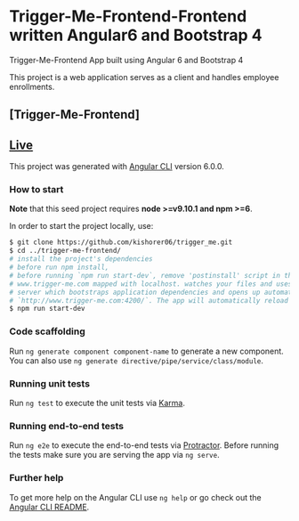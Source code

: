 # Trigger-Me-Frontend-Frontend written Angular6 and Bootstrap 4

Trigger-Me-Frontend App built using Angular 6 and Bootstrap 4

This project is a web application serves as a client and handles employee enrollments.

## [Trigger-Me-Frontend]
## [Live](https://app-trigger-me.herokuapp.com)

This project was generated with [Angular CLI](https://github.com/angular/angular-cli) version 6.0.0.  

### How to start

**Note** that this seed project requires **node >=v9.10.1 and npm >=6**.

In order to start the project locally, use:

```bash
$ git clone https://github.com/kishorer06/trigger_me.git
$ cd ../trigger-me-frontend/
# install the project's dependencies
# before run npm install,
# before running `npm run start-dev`, remove 'postinstall' script in the package.json and also host file should have
# www.trigger-me.com mapped with localhost. watches your files and uses livereload by default run `npm run start-dev` for a dev
# server which bootstraps application dependencies and opens up automatically in the browser. If not then, navigate to
# `http://www.trigger-me.com:4200/`. The app will automatically reload if you change any of the source files.
$ npm run start-dev
```

### Code scaffolding

Run `ng generate component component-name` to generate a new component. You can also use `ng generate directive/pipe/service/class/module`.

### Running unit tests

Run `ng test` to execute the unit tests via [Karma](https://karma-runner.github.io).

### Running end-to-end tests

Run `ng e2e` to execute the end-to-end tests via [Protractor](http://www.protractortest.org/).
Before running the tests make sure you are serving the app via `ng serve`.

### Further help

To get more help on the Angular CLI use `ng help` or go check out the [Angular CLI README](https://github.com/angular/angular-cli/blob/master/README.md).

